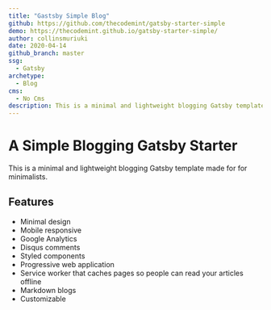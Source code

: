 ```yaml
---
title: "Gastsby Simple Blog"
github: https://github.com/thecodemint/gatsby-starter-simple
demo: https://thecodemint.github.io/gatsby-starter-simple/
author: collinsmuriuki
date: 2020-04-14
github_branch: master
ssg:
  - Gatsby
archetype:
  - Blog
cms:
  - No Cms
description: This is a minimal and lightweight blogging Gatsby template
---
```


# A Simple Blogging Gatsby Starter

This is a minimal and lightweight blogging Gatsby template made for for minimalists.

## Features

* Minimal design  
* Mobile responsive  
* Google Analytics  
* Disqus comments  
* Styled components  
* Progressive web application  
* Service worker that caches pages so people can read your articles offline  
* Markdown blogs
* Customizable
